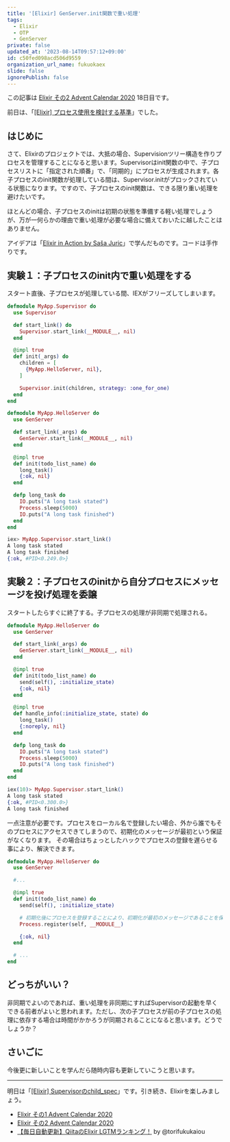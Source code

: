 ```yaml
---
title: '[Elixir] GenServer.init関数で重い処理'
tags:
  - Elixir
  - OTP
  - GenServer
private: false
updated_at: '2023-08-14T09:57:12+09:00'
id: c50fed098acd506d9559
organization_url_name: fukuokaex
slide: false
ignorePublish: false
---
```

この記事は [Elixir その2 Advent Calendar 2020](https://qiita.com/advent-calendar/2020/elixir2) 18日目です。

前日は、「[[Elixir] プロセス使用を検討する基準](https://qiita.com/mnishiguchi/items/7e03e6664900f4402d40)」でした。

## はじめに

さて、Elixirのプロジェクトでは、大抵の場合、Supervisionツリー構造を作りプロセスを管理することになると思います。Supervisorはinit関数の中で、子プロセスリストに「指定された順番」で、「同期的」にプロセスが生成されます。各子プロセスのinit関数が処理している間は、Supervisor.initがプロックされている状態になります。ですので、子プロセスのinit関数は、できる限り重い処理を避けたいです。

ほとんどの場合、子プロセスのinitは初期の状態を準備する軽い処理でしょうが、万が一何らかの理由で重い処理が必要な場合に備えておいたに越したことはありません。

アイデアは「[Elixir in Action by Saša Juric](https://www.manning.com/books/elixir-in-action-second-edition)」で学んだものです。コードは手作りです。

## 実験１：子プロセスのinit内で重い処理をする

スタート直後、子プロセスが処理している間、IEXがフリーズしてしまいます。

```elixir
defmodule MyApp.Supervisor do
  use Supervisor

  def start_link() do
    Supervisor.start_link(__MODULE__, nil)
  end

  @impl true
  def init(_args) do
    children = [
      {MyApp.HelloServer, nil},
    ]

    Supervisor.init(children, strategy: :one_for_one)
  end
end

defmodule MyApp.HelloServer do
  use GenServer

  def start_link(_args) do
    GenServer.start_link(__MODULE__, nil)
  end

  @impl true
  def init(todo_list_name) do
    long_task()
    {:ok, nil}
  end

  defp long_task do
    IO.puts("A long task stated")
    Process.sleep(5000)
    IO.puts("A long task finished")
  end
end
```

```elixir
iex> MyApp.Supervisor.start_link()
A long task stated
A long task finished
{:ok, #PID<0.249.0>}
```

## 実験２：子プロセスのinitから自分プロセスにメッセージを投げ処理を委譲

スタートしたらすぐに終了する。子プロセスの処理が非同期で処理される。

```elixir
defmodule MyApp.HelloServer do
  use GenServer

  def start_link(_args) do
    GenServer.start_link(__MODULE__, nil)
  end

  @impl true
  def init(todo_list_name) do
    send(self(), :initialize_state)
    {:ok, nil}
  end

  @impl true
  def handle_info(:initialize_state, state) do
    long_task()
    {:noreply, nil}
  end

  defp long_task do
    IO.puts("A long task stated")
    Process.sleep(5000)
    IO.puts("A long task finished")
  end
end
```

```elixir
iex(10)> MyApp.Supervisor.start_link()
A long task stated
{:ok, #PID<0.300.0>}
A long task finished
```

一点注意が必要です。プロセスをローカル名で登録したい場合、外から誰でもそのプロセスにアクセスできてしまうので、初期化のメッセージが最初という保証がなくなります。
その場合はちょっとしたハックでプロセスの登録を遅らせる事により、解決できます。

```elixir
defmodule MyApp.HelloServer do
  use GenServer

  #...

  @impl true
  def init(todo_list_name) do
    send(self(), :initialize_state)

    # 初期化後にプロセスを登録することにより、初期化が最初のメッセージであることを保証。
    Process.register(self, __MODULE__)

    {:ok, nil}
  end

  # ...
end
```

## どっちがいい？

非同期でよいのであれば、重い処理を非同期にすればSupervisorの起動を早くできる前者がよいと思われます。ただし、次の子プロセスが前の子プロセスの処理に依存する場合は時間がかかろうが同期されることになると思います。どうでしょうか？

## さいごに

今後更に新しいことを学んだら随時内容も更新していこうと思います。

---

明日は「[[Elixir] Supervisorのchild_spec](https://qiita.com/mnishiguchi/items/f4668697cb371ea6bb39)」です。引き続き、Elixirを楽しみましょう。

- [Elixir その1 Advent Calendar 2020](https://qiita.com/advent-calendar/2020/elixir)
- [Elixir その2 Advent Calendar 2020](https://qiita.com/advent-calendar/2020/elixir2)
- [【毎日自動更新】QiitaのElixir LGTMランキング！](https://qiita.com/torifukukaiou/items/1edb3e961acf002478fd) by @torifukukaiou
